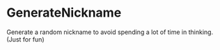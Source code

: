 # GenerateNickname
Generate a random nickname to avoid spending a lot of time in thinking.(Just for fun)
